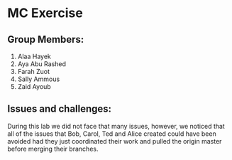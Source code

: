 # MC Exercise

## Group Members:

1. Alaa Hayek
2. Aya Abu Rashed
3. Farah Zuot
4. Sally Ammous
5. Zaid Ayoub

## Issues and challenges:

During this lab we did not face that many issues, however, we noticed that all of the issues that Bob, Carol, Ted and Alice created could have been avoided had they just coordinated their work and pulled the origin master before merging their branches.